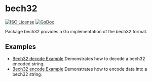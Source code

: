bech32
==========

[![ISC License](http://img.shields.io/badge/license-ISC-blue.svg)](https://choosealicense.com/licenses/isc/)
[![GoDoc](https://godoc.org/github.com/coinsec/coinsecd/util/bech32?status.png)](http://godoc.org/github.com/coinsec/coinsecd/util/bech32)

Package bech32 provides a Go implementation of the bech32 format.

## Examples

* [Bech32 decode Example](http://godoc.org/github.com/coinsec/coinsecd/util/bech32#example-Bech32Decode)
  Demonstrates how to decode a bech32 encoded string.
* [Bech32 encode Example](http://godoc.org/github.com/coinsec/coinsecd/util/bech32#example-BechEncode)
  Demonstrates how to encode data into a bech32 string.

